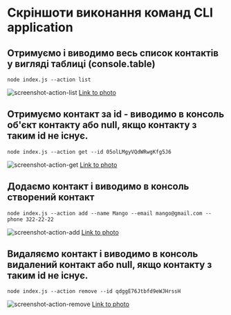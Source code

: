 # Скріншоти виконання команд CLI application

## Отримуємо і виводимо весь список контактів у вигляді таблиці (console.table)
  ```node index.js --action list```

![screenshot-action-list](https://i.ibb.co/fCKkS4G/01-action-list.png)
[Link to photo](https://ibb.co/cNp6vDX)


## Отримуємо контакт за id - виводимо в консоль об'єкт контакту або null, якщо контакту з таким id не існує.
  ```node index.js --action get --id 05olLMgyVQdWRwgKfg5J6```

![screenshot-action-get](https://i.ibb.co/NYybFd7/02-action-get.png)
[Link to photo](https://ibb.co/QmKtJ3X)


## Додаємо контакт і виводимо в консоль створений контакт
  ```node index.js --action add --name Mango --email mango@gmail.com --phone 322-22-22```

![screenshot-action-add](https://i.ibb.co/186ZJmk/03-action-add.png)
[Link to photo](https://ibb.co/0htqVGx)


## Видаляємо контакт і виводимо в консоль видалений контакт або null, якщо контакту з таким id не існує.
 ```node index.js --action remove --id qdggE76Jtbfd9eWJHrssH```
 
![screenshot-action-remove](https://i.ibb.co/cY3gTLq/04-action-remove.png)
[Link to photo](https://ibb.co/vXqwzY9)
